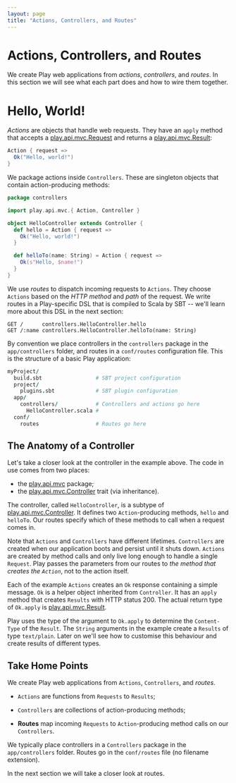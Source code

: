 ```yaml
---
layout: page
title: "Actions, Controllers, and Routes"
---
```


# Actions, Controllers, and Routes

We create Play web applications from *actions*, *controllers*, and *routes*. In this section we will see what each part does and how to wire them together.

# Hello, World!

*Actions* are objects that handle web requests. They have an `apply` method that accepts a [play.api.mvc.Request] and returns a [play.api.mvc.Result]:

~~~ scala
Action { request =>
  Ok("Hello, world!")
}
~~~

We package actions inside `Controllers`. These are singleton objects that contain action-producing methods:

~~~ scala
package controllers

import play.api.mvc.{ Action, Controller }

object HelloController extends Controller {
  def hello = Action { request =>
    Ok("Hello, world!")
  }

  def helloTo(name: String) = Action { request =>
    Ok(s"Hello, $name!")
  }
}
~~~

We use *routes* to dispatch incoming requests to `Actions`. They choose `Actions` based on the *HTTP method* and *path* of the request. We write routes in a Play-specific DSL that is compiled to Scala by SBT -- we'll learn more about this DSL in the next section:

~~~
GET /      controllers.HelloController.hello
GET /:name controllers.HelloController.helloTo(name: String)
~~~

By convention we place controllers in the `controllers` package in the `app/controllers` folder, and routes in a `conf/routes` configuration file. This is the structure of a basic Play application:

~~~ coffeescript
myProject/
  build.sbt                 # SBT project configuration
  project/
    plugins.sbt             # SBT plugin configuration
  app/
    controllers/            # Controllers and actions go here
      HelloController.scala #
  conf/
    routes                  # Routes go here
~~~

## The Anatomy of a Controller

Let's take a closer look at the controller in the example above. The code in use comes from two places:

 - the [play.api.mvc] package;
 - the [play.api.mvc.Controller] trait (via inheritance).

The controller, called `HelloController`, is a subtype of [play.api.mvc.Controller]. It defines two `Action`-producing methods, `hello` and `helloTo`. Our routes specify which of these methods to call when a request comes in.

Note that `Actions` and `Controllers` have different lifetimes. `Controllers` are created when our application boots and persist until it shuts down. `Actions` are created by method calls and only live long enough to handle a single `Request`. Play passes the parameters from our routes to *the method that creates the `Action`*, not to the action itself.

Each of the example `Actions` creates an `Ok` response containing a simple message. `Ok` is a helper object inherited from `Controller`. It has an `apply` method  that creates `Results` with HTTP status 200. The actual return type of `Ok.apply` is [play.api.mvc.Result].

Play uses the type of the argument to `Ok.apply` to determine the `Content-Type` of the `Result`. The `String` arguments in the example create a `Results` of type `text/plain`. Later on we'll see how to customise this behaviour and create results of different types.

[play.api.mvc]:            https://www.playframework.com/documentation/2.3.x/api/scala/index.html#play.api.mvc.package
[play.api.mvc.Controller]: https://www.playframework.com/documentation/2.3.x/api/scala/index.html#play.api.mvc.Controller
[play.api.mvc.Action]:     https://www.playframework.com/documentation/2.3.x/api/scala/index.html#play.api.mvc.Action
[play.api.mvc.Request]:    https://www.playframework.com/documentation/2.3.x/api/scala/index.html#play.api.mvc.Request
[play.api.mvc.Result]:     https://www.playframework.com/documentation/2.3.x/api/scala/index.html#play.api.mvc.Result

## Take Home Points

We create Play web applications from `Actions`, `Controllers`, and *routes*.

 - `Actions` are functions from `Requests` to `Results`;

 - `Controllers` are collections of action-producing methods;

 - **Routes** map incoming `Requests` to `Action`-producing method calls on our `Controllers`.

We typically place controllers in a `Controllers` package in the `app/controllers` folder. Routes go in the `conf/routes` file (no filename extension).

In the next section we will take a closer look at routes.
